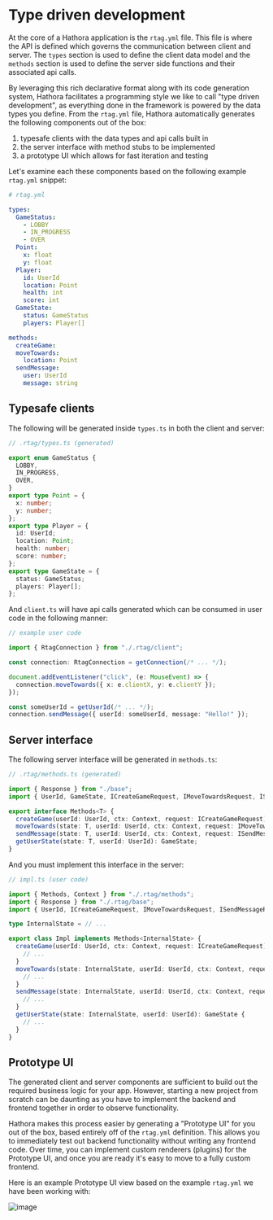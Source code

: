 # Type driven development

At the core of a Hathora application is the `rtag.yml` file. This file is where the API is defined which governs the communication between client and server. The `types` section is used to define the client data model and the `methods` section is used to define the server side functions and their associated api calls.

By leveraging this rich declarative format along with its code generation system, Hathora facilitates a programming style we like to call "type driven development", as everything done in the framework is powered by the data types you define. From the `rtag.yml` file, Hathora automatically generates the following components out of the box:

1. typesafe clients with the data types and api calls built in
2. the server interface with method stubs to be implemented
3. a prototype UI which allows for fast iteration and testing

Let's examine each these components based on the following example `rtag.yml` snippet:

```yml
# rtag.yml

types:
  GameStatus:
    - LOBBY
    - IN_PROGRESS
    - OVER
  Point:
    x: float
    y: float
  Player:
    id: UserId
    location: Point
    health: int
    score: int
  GameState:
    status: GameStatus
    players: Player[]

methods:
  createGame:
  moveTowards:
    location: Point
  sendMessage:
    user: UserId
    message: string
```

## Typesafe clients

The following will be generated inside `types.ts` in both the client and server:

```ts
// .rtag/types.ts (generated)

export enum GameStatus {
  LOBBY,
  IN_PROGRESS,
  OVER,
}
export type Point = {
  x: number;
  y: number;
};
export type Player = {
  id: UserId;
  location: Point;
  health: number;
  score: number;
};
export type GameState = {
  status: GameStatus;
  players: Player[];
};
```

And `client.ts` will have api calls generated which can be consumed in user code in the following manner:

```ts
// example user code

import { RtagConnection } from "./.rtag/client";

const connection: RtagConnection = getConnection(/* ... */);

document.addEventListener("click", (e: MouseEvent) => {
  connection.moveTowards({ x: e.clientX, y: e.clientY });
});

const someUserId = getUserId(/* ... */);
connection.sendMessage({ userId: someUserId, message: "Hello!" });
```

## Server interface

The following server interface will be generated in `methods.ts`:

```ts
// .rtag/methods.ts (generated)

import { Response } from "./base";
import { UserId, GameState, ICreateGameRequest, IMoveTowardsRequest, ISendMessageRequest } from "./types";

export interface Methods<T> {
  createGame(userId: UserId, ctx: Context, request: ICreateGameRequest): T;
  moveTowards(state: T, userId: UserId, ctx: Context, request: IMoveTowardsRequest): Response;
  sendMessage(state: T, userId: UserId, ctx: Context, request: ISendMessageRequest): Response;
  getUserState(state: T, userId: UserId): GameState;
}
```

And you must implement this interface in the server:

```ts
// impl.ts (user code)

import { Methods, Context } from "./.rtag/methods";
import { Response } from "./.rtag/base";
import { UserId, ICreateGameRequest, IMoveTowardsRequest, ISendMessageRequest, GameState } from "./.rtag/types";

type InternalState = // ...

export class Impl implements Methods<InternalState> {
  createGame(userId: UserId, ctx: Context, request: ICreateGameRequest): InternalState {
    // ...
  }
  moveTowards(state: InternalState, userId: UserId, ctx: Context, request: IMoveTowardsRequest): Response {
    // ...
  }
  sendMessage(state: InternalState, userId: UserId, ctx: Context, request: ISendMessageRequest): Response {
    // ...
  }
  getUserState(state: InternalState, userId: UserId): GameState {
    // ...
  }
}
```

## Prototype UI

The generated client and server components are sufficient to build out the required business logic for your app. However, starting a new project from scratch can be daunting as you have to implement the backend and frontend together in order to observe functionality.

Hathora makes this process easier by generating a "Prototype UI" for you out of the box, based entirely off of the `rtag.yml` definition. This allows you to immediately test out backend functionality without writing any frontend code. Over time, you can implement custom renderers (plugins) for the Prototype UI, and once you are ready it's easy to move to a fully custom frontend.

Here is an example Prototype UI view based on the example `rtag.yml` we have been working with:

![image](https://user-images.githubusercontent.com/5400947/149220486-5ce77fe6-d366-46eb-a0b6-c239a4a030cd.png)
